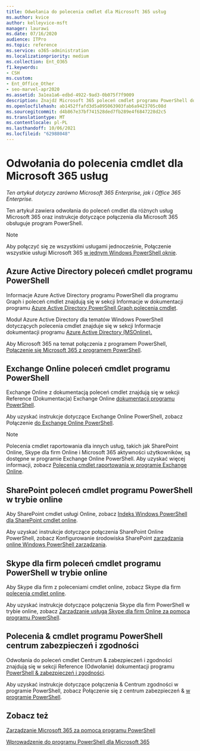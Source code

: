 ```yaml
---
title: Odwołania do polecenia cmdlet dla Microsoft 365 usług
ms.author: kvice
author: kelleyvice-msft
manager: laurawi
ms.date: 07/16/2020
audience: ITPro
ms.topic: reference
ms.service: o365-administration
ms.localizationpriority: medium
ms.collection: Ent_O365
f1.keywords:
- CSH
ms.custom:
- Ent_Office_Other
- seo-marvel-apr2020
ms.assetid: 3a1ea1a6-edbd-4922-9ad3-0b075f7f9009
description: Znajdź Microsoft 365 poleceń cmdlet programu PowerShell dotyczące usług Azure AD, Exchange Online, SharePoint Online, Skype dla firm Online i zgodności & zabezpieczeń.
ms.openlocfilehash: ab1452ffafd3d5a095063903fab6a9423705c08d
ms.sourcegitcommit: d4b867e37bf741528ded7fb289e4f6847228d2c5
ms.translationtype: MT
ms.contentlocale: pl-PL
ms.lasthandoff: 10/06/2021
ms.locfileid: "62988048"
---
```

# <a name="cmdlet-references-for-microsoft-365-services"></a>Odwołania do polecenia cmdlet dla Microsoft 365 usług

*Ten artykuł dotyczy zarówno Microsoft 365 Enterprise, jak i Office 365 Enterprise.*

Ten artykuł zawiera odwołania do poleceń cmdlet dla różnych usług Microsoft 365 oraz instrukcje dotyczące połączenia dla Microsoft 365 obsługuje program PowerShell.

> [!NOTE]
> Aby połączyć się ze wszystkimi usługami jednocześnie, Połączenie wszystkie usługi Microsoft 365 [w jednym Windows PowerShell oknie](connect-to-all-microsoft-365-services-in-a-single-windows-powershell-window.md).

## <a name="azure-active-directory-powershell-cmdlets"></a>Azure Active Directory poleceń cmdlet programu PowerShell

Informacje Azure Active Directory programu PowerShell dla programu Graph i poleceń cmdlet znajdują się w sekcji Informacje w dokumentacji programu [Azure Active Directory PowerShell Graph polecenia cmdlet](/powershell/azure/active-directory/install-adv2).

Moduł Azure Active Directory dla tematów Windows PowerShell dotyczących polecenia cmdlet znajduje się w sekcji Informacje dokumentacji programu [Azure Active Directory (MSOnline).](/powershell/azure/active-directory/overview)

Aby Microsoft 365 na temat połączenia z programem PowerShell, [Połączenie się Microsoft 365 z programem PowerShell](connect-to-microsoft-365-powershell.md).

## <a name="exchange-online-powershell-cmdlets"></a>Exchange Online poleceń cmdlet programu PowerShell

Exchange Online z dokumentacją poleceń cmdlet znajdują się w sekcji Reference (Dokumentacja) Exchange Online [dokumentacji programu PowerShell](/powershell/exchange/exchange-online-powershell).

Aby uzyskać instrukcje dotyczące Exchange Online PowerShell, zobacz Połączenie [do Exchange Online PowerShell](/powershell/exchange/connect-to-exchange-online-powershell).

> [!NOTE]
> Polecenia cmdlet raportowania dla innych usług, takich jak SharePoint Online, Skype dla firm Online i Microsoft 365 aktywności użytkowników, są dostępne w programie Exchange Online PowerShell. Aby uzyskać więcej informacji, zobacz [Polecenia cmdlet raportowania w programie Exchange Online](/powershell/exchange/exchange-online-powershell).

## <a name="sharepoint-online-powershell-cmdlets"></a>SharePoint poleceń cmdlet programu PowerShell w trybie online

Aby SharePoint cmdlet usługi Online, zobacz [Indeks Windows PowerShell dla SharePoint cmdlet online](/powershell/module/sharepoint-online/).

Aby uzyskać instrukcje dotyczące połączenia SharePoint Online PowerShell, zobacz Konfigurowanie środowiska SharePoint [zarządzania online Windows PowerShell zarządzania](/powershell/sharepoint/sharepoint-online/connect-sharepoint-online).

## <a name="skype-for-business-online-powershell-cmdlets"></a>Skype dla firm poleceń cmdlet programu PowerShell w trybie online

Aby Skype dla firm z poleceniami cmdlet online, zobacz Skype dla firm [polecenia cmdlet online](/previous-versions//mt228132(v=technet.10)).

Aby uzyskać instrukcje dotyczące połączenia Skype dla firm PowerShell w trybie online, zobacz [Zarządzanie usługą Skype dla firm Online za pomocą programu PowerShell](manage-skype-for-business-online-with-microsoft-365-powershell.md).

## <a name="security--compliance-center-powershell-cmdlets"></a>Polecenia & cmdlet programu PowerShell centrum zabezpieczeń i zgodności

Odwołania do poleceń cmdlet Centrum & zabezpieczeń i zgodności znajdują się w sekcji Reference (Odwołanie) dokumentacji programu [PowerShell & zabezpieczeń i zgodności](/powershell/exchange/scc-powershell).

Aby uzyskać instrukcje dotyczące połączenia & Centrum zgodności w programie PowerShell, zobacz Połączenie się z centrum zabezpieczeń & [w programie PowerShell](/powershell/exchange/connect-to-scc-powershell).

## <a name="see-also"></a>Zobacz też

[Zarządzanie Microsoft 365 za pomocą programu PowerShell](manage-microsoft-365-with-microsoft-365-powershell.md)

[Wprowadzenie do programu PowerShell dla Microsoft 365](getting-started-with-microsoft-365-powershell.md)